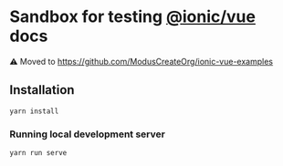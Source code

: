 # Sandbox for testing [@ionic/vue](https://github.com/ionic-team/ionic/tree/master/vue/) docs

:warning: Moved to https://github.com/ModusCreateOrg/ionic-vue-examples

## Installation

```shell
yarn install
```

###  Running local development server
```
yarn run serve
```
